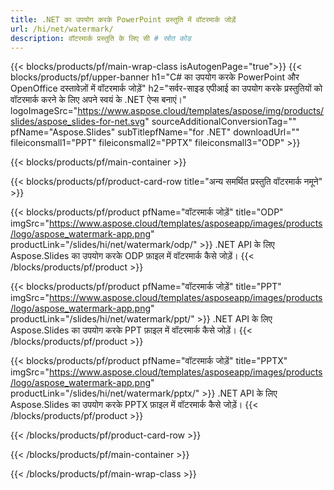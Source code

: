 ```yaml
---
title: .NET का उपयोग करके PowerPoint प्रस्तुति में वॉटरमार्क जोड़ें
url: /hi/net/watermark/
description: वॉटरमार्क प्रस्तुति के लिए सी # स्रोत कोड
---
```


{{< blocks/products/pf/main-wrap-class isAutogenPage="true">}}
{{< blocks/products/pf/upper-banner h1="C# का उपयोग करके PowerPoint और OpenOffice दस्तावेज़ों में वॉटरमार्क जोड़ें" h2="सर्वर-साइड एपीआई का उपयोग करके प्रस्तुतियों को वॉटरमार्क करने के लिए अपने स्वयं के .NET ऐप्स बनाएं।" logoImageSrc="https://www.aspose.cloud/templates/aspose/img/products/slides/aspose_slides-for-net.svg" sourceAdditionalConversionTag="" pfName="Aspose.Slides" subTitlepfName="for .NET" downloadUrl="" fileiconsmall1="PPT" fileiconsmall2="PPTX" fileiconsmall3="ODP" >}}

{{< blocks/products/pf/main-container >}}

{{< blocks/products/pf/product-card-row title="अन्य समर्थित प्रस्तुति वॉटरमार्क नमूने" >}}

{{< blocks/products/pf/product pfName="वॉटरमार्क जोड़ें" title="ODP" imgSrc="https://www.aspose.cloud/templates/asposeapp/images/products/logo/aspose_watermark-app.png" productLink="/slides/hi/net/watermark/odp/" >}}
.NET API के लिए Aspose.Slides का उपयोग करके ODP फ़ाइल में वॉटरमार्क कैसे जोड़ें।
{{< /blocks/products/pf/product >}}

{{< blocks/products/pf/product pfName="वॉटरमार्क जोड़ें" title="PPT" imgSrc="https://www.aspose.cloud/templates/asposeapp/images/products/logo/aspose_watermark-app.png" productLink="/slides/hi/net/watermark/ppt/" >}}
.NET API के लिए Aspose.Slides का उपयोग करके PPT फ़ाइल में वॉटरमार्क कैसे जोड़ें।
{{< /blocks/products/pf/product >}}

{{< blocks/products/pf/product pfName="वॉटरमार्क जोड़ें" title="PPTX" imgSrc="https://www.aspose.cloud/templates/asposeapp/images/products/logo/aspose_watermark-app.png" productLink="/slides/hi/net/watermark/pptx/" >}}
.NET API के लिए Aspose.Slides का उपयोग करके PPTX फ़ाइल में वॉटरमार्क कैसे जोड़ें।
{{< /blocks/products/pf/product >}}



{{< /blocks/products/pf/product-card-row >}}

{{< /blocks/products/pf/main-container >}}
    
{{< /blocks/products/pf/main-wrap-class >}}